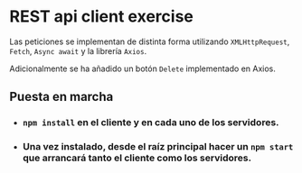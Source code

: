 # REST api client exercise

Las peticiones se implementan de distinta forma utilizando `XMLHttpRequest`, `Fetch`, `Async await` y la librería `Axios`.

Adicionalmente se ha añadido un botón `Delete` implementado en Axios.

## Puesta en marcha

- ### `npm install` en el cliente y en cada uno de los servidores.
- ### Una vez instalado, desde el raíz principal hacer un `npm start` que arrancará tanto el cliente como los servidores.
